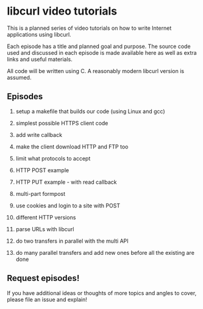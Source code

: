 # libcurl video tutorials

This is a planned series of video tutorials on how to write Internet applications using libcurl.

Each episode has a title and planned goal and purpose. The source code used and discussed in each episode is made available here
as well as extra links and useful materials.

All code will be written using C. A reasonably modern libcurl version is assumed.

## Episodes

1. setup a makefile that builds our code (using Linux and gcc)

1. simplest possible HTTPS client code

2. add write callback

3. make the client download HTTP and FTP too

4. limit what protocols to accept

6. HTTP POST example

7. HTTP PUT example - with read callback

8. multi-part formpost

9. use cookies and login to a site with POST

10. different HTTP versions

11. parse URLs with libcurl

12. do two transfers in parallel with the multi API

13. do many parallel transfers and add new ones before all the existing are done

## Request episodes!

If you have additional ideas or thoughts of more topics and angles to cover, please file an issue and explain!
